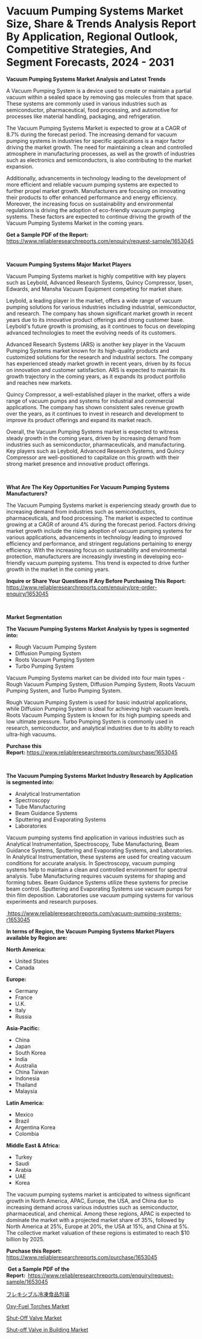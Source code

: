 <p><h1>Vacuum Pumping Systems Market Size, Share & Trends Analysis Report By Application, Regional Outlook, Competitive Strategies, And Segment Forecasts, 2024 - 2031</h1></p><p><strong>Vacuum Pumping Systems Market Analysis and Latest Trends</strong></p>
<p><p>A Vacuum Pumping System is a device used to create or maintain a partial vacuum within a sealed space by removing gas molecules from that space. These systems are commonly used in various industries such as semiconductor, pharmaceutical, food processing, and automotive for processes like material handling, packaging, and refrigeration.</p><p>The Vacuum Pumping Systems Market is expected to grow at a CAGR of 8.7% during the forecast period. The increasing demand for vacuum pumping systems in industries for specific applications is a major factor driving the market growth. The need for maintaining a clean and controlled atmosphere in manufacturing processes, as well as the growth of industries such as electronics and semiconductors, is also contributing to the market expansion.</p><p>Additionally, advancements in technology leading to the development of more efficient and reliable vacuum pumping systems are expected to further propel market growth. Manufacturers are focusing on innovating their products to offer enhanced performance and energy efficiency. Moreover, the increasing focus on sustainability and environmental regulations is driving the adoption of eco-friendly vacuum pumping systems. These factors are expected to continue driving the growth of the Vacuum Pumping Systems Market in the coming years.</p></p>
<p><strong>Get a Sample PDF of the Report:&nbsp;</strong> <a href="https://www.reliableresearchreports.com/enquiry/request-sample/1653045">https://www.reliableresearchreports.com/enquiry/request-sample/1653045</a></p>
<p>&nbsp;</p>
<p><strong>Vacuum Pumping Systems Major Market Players</strong></p>
<p><p>Vacuum Pumping Systems market is highly competitive with key players such as Leybold, Advanced Research Systems, Quincy Compressor, Ipsen, Edwards, and Mansha Vacuum Equipment competing for market share. </p><p>Leybold, a leading player in the market, offers a wide range of vacuum pumping solutions for various industries including industrial, semiconductor, and research. The company has shown significant market growth in recent years due to its innovative product offerings and strong customer base. Leybold's future growth is promising, as it continues to focus on developing advanced technologies to meet the evolving needs of its customers.</p><p>Advanced Research Systems (ARS) is another key player in the Vacuum Pumping Systems market known for its high-quality products and customized solutions for the research and industrial sectors. The company has experienced steady market growth in recent years, driven by its focus on innovation and customer satisfaction. ARS is expected to maintain its growth trajectory in the coming years, as it expands its product portfolio and reaches new markets.</p><p>Quincy Compressor, a well-established player in the market, offers a wide range of vacuum pumps and systems for industrial and commercial applications. The company has shown consistent sales revenue growth over the years, as it continues to invest in research and development to improve its product offerings and expand its market reach.</p><p>Overall, the Vacuum Pumping Systems market is expected to witness steady growth in the coming years, driven by increasing demand from industries such as semiconductor, pharmaceuticals, and manufacturing. Key players such as Leybold, Advanced Research Systems, and Quincy Compressor are well-positioned to capitalize on this growth with their strong market presence and innovative product offerings.</p></p>
<p>&nbsp;</p>
<p><strong>What Are The Key Opportunities For Vacuum Pumping Systems Manufacturers?</strong></p>
<p><p>The Vacuum Pumping Systems market is experiencing steady growth due to increasing demand from industries such as semiconductors, pharmaceuticals, and food processing. The market is expected to continue growing at a CAGR of around 4% during the forecast period. Factors driving market growth include the rising adoption of vacuum pumping systems for various applications, advancements in technology leading to improved efficiency and performance, and stringent regulations pertaining to energy efficiency. With the increasing focus on sustainability and environmental protection, manufacturers are increasingly investing in developing eco-friendly vacuum pumping systems. This trend is expected to drive further growth in the market in the coming years.</p></p>
<p><strong>Inquire or Share Your Questions If Any Before Purchasing This Report:</strong> <a href="https://www.reliableresearchreports.com/enquiry/pre-order-enquiry/1653045">https://www.reliableresearchreports.com/enquiry/pre-order-enquiry/1653045</a></p>
<p>&nbsp;</p>
<p><strong>Market Segmentation</strong></p>
<p><strong>The Vacuum Pumping Systems Market Analysis by types is segmented into:</strong></p>
<p><ul><li>Rough Vacuum Pumping System</li><li>Diffusion Pumping System</li><li>Roots Vacuum Pumping System</li><li>Turbo Pumping System</li></ul></p>
<p><p>Vacuum Pumping Systems market can be divided into four main types - Rough Vacuum Pumping System, Diffusion Pumping System, Roots Vacuum Pumping System, and Turbo Pumping System. </p><p>Rough Vacuum Pumping System is used for basic industrial applications, while Diffusion Pumping System is ideal for achieving high vacuum levels. Roots Vacuum Pumping System is known for its high pumping speeds and low ultimate pressure. Turbo Pumping System is commonly used in research, semiconductor, and analytical industries due to its ability to reach ultra-high vacuums.</p></p>
<p><strong>Purchase this Report:&nbsp;</strong><a href="https://www.reliableresearchreports.com/purchase/1653045">https://www.reliableresearchreports.com/purchase/1653045</a></p>
<p>&nbsp;</p>
<p><strong>The Vacuum Pumping Systems Market Industry Research by Application is segmented into:</strong></p>
<p><ul><li>Analytical Instrumentation</li><li>Spectroscopy</li><li>Tube Manufacturing</li><li>Beam Guidance Systems</li><li>Sputtering and Evaporating Systems</li><li>Laboratories</li></ul></p>
<p><p>Vacuum pumping systems find application in various industries such as Analytical Instrumentation, Spectroscopy, Tube Manufacturing, Beam Guidance Systems, Sputtering and Evaporating Systems, and Laboratories. In Analytical Instrumentation, these systems are used for creating vacuum conditions for accurate analysis. In Spectroscopy, vacuum pumping systems help to maintain a clean and controlled environment for spectral analysis. Tube Manufacturing requires vacuum systems for shaping and forming tubes. Beam Guidance Systems utilize these systems for precise beam control. Sputtering and Evaporating Systems use vacuum pumps for thin film deposition. Laboratories use vacuum pumping systems for various experiments and research purposes.</p></p>
<p><a href="https://www.reliableresearchreports.com/vacuum-pumping-systems-r1653045">&nbsp;https://www.reliableresearchreports.com/vacuum-pumping-systems-r1653045</a></p>
<p><strong>In terms of Region, the Vacuum Pumping Systems Market Players available by Region are:</strong></p>
<p>
    <p> <strong> North America: </strong>
        <ul>
            <li>United States</li>
            <li>Canada</li>
        </ul>
        </p> 
    <p> <strong> Europe: </strong>
        <ul>
            <li>Germany</li>
            <li>France</li>
            <li>U.K.</li>
            <li>Italy</li>
            <li>Russia</li>
        </ul>
        </p> 
    <p> <strong> Asia-Pacific: </strong>
        <ul>
            <li>China</li>
            <li>Japan</li>
            <li>South Korea</li>
            <li>India</li>
            <li>Australia</li>
            <li>China Taiwan</li>
            <li>Indonesia</li>
            <li>Thailand</li>
            <li>Malaysia</li>
        </ul>
        </p> 
    <p> <strong> Latin America: </strong>
        <ul>
            <li>Mexico</li>
            <li>Brazil</li>
            <li>Argentina Korea</li>
            <li>Colombia</li>
        </ul>
        </p> 
    <p> <strong> Middle East & Africa: </strong>
        <ul>
            <li>Turkey</li>
            <li>Saudi</li>
            <li>Arabia</li>
            <li>UAE</li>
            <li>Korea</li>
        </ul>
    </p>
    </p>
<p><p>The vacuum pumping systems market is anticipated to witness significant growth in North America, APAC, Europe, the USA, and China due to increasing demand across various industries such as semiconductor, pharmaceutical, and chemical. Among these regions, APAC is expected to dominate the market with a projected market share of 35%, followed by North America at 25%, Europe at 20%, the USA at 15%, and China at 5%. The collective market valuation of these regions is estimated to reach $10 billion by 2025.</p></p>
<p><strong>Purchase this Report: </strong><a href="https://www.reliableresearchreports.com/purchase/1653045">https://www.reliableresearchreports.com/purchase/1653045</a></p>
<p>&nbsp;<strong>Get a Sample PDF of the Report:&nbsp;&nbsp;</strong><a href="https://www.reliableresearchreports.com/enquiry/request-sample/1653045">https://www.reliableresearchreports.com/enquiry/request-sample/1653045</a></p>
<p><strong></strong></p>
<p><p><a href="https://github.com/CarlieShields/Market-Research-Report-List-1/blob/main/6290222171401.md">フレキシブル冷凍食品包装</a></p><p><a href="https://issuu.com/reportprime-2/docs/oxy-fuel-torches-market-size-2030.pptx">Oxy-Fuel Torches Market</a></p><p><a href="https://github.com/Glendatilghmankmgz0rbhwpy/Market-Research-Report-List-3/blob/main/shut-off-valve-market.md">Shut-Off Valve Market</a></p><p><a href="https://github.com/DeonteStanton2023/Market-Research-Report-List-1/blob/main/shut-off-valve-in-building-market.md">Shut-off Valve in Building Market</a></p></p>